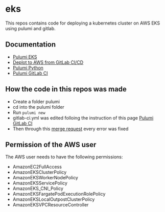 # eks

This repos contains code for deploying a kubernetes cluster on AWS EKS using pulumi and gitlab.

## Documentation

- [Pulumi EKS](https://www.pulumi.com/docs/guides/crosswalk/aws/eks/)
- [Deplot to AWS from GitLab CI/CD](https://docs.gitlab.com/ee/ci/cloud_deployment/)
- [Pulumi Python](https://www.pulumi.com/docs/intro/languages/python/)
- [Pulumi GitLab CI](https://www.pulumi.com/docs/guides/continuous-delivery/gitlab-ci/)

## How the code in this repos was made

- Create a folder pulumi
- cd into the pulumi folder
- Run ```pulumi new```
- gitlab-ci.yml was edited folloing the instruction of this page [Pulumi GitLab CI](https://www.pulumi.com/docs/guides/continuous-delivery/gitlab-ci/)
- Then through this [merge request](https://gitlab.com/eks-explorer/eks/-/merge_requests/1) every error was fixed

## Permission of the AWS user

The AWS user needs to have the following permissions:
- AmazonEC2FullAccess
- AmazonEKSClusterPolicy
- AmazonEKSWorkerNodePolicy
- AmazonEKSServicePolicy
- AmazonEKS_CNI_Policy
- AmazonEKSFargatePodExecutionRolePolicy
- AmazonEKSLocalOutpostClusterPolicy
- AmazonEKSVPCResourceController